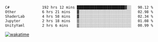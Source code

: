 <!--START_SECTION:waka-->

```txt
C#               192 hrs 12 mins ██████████████████████▓░░   90.12 %
Other            6 hrs 21 mins   ▓░░░░░░░░░░░░░░░░░░░░░░░░   02.98 %
ShaderLab        4 hrs 58 mins   ▓░░░░░░░░░░░░░░░░░░░░░░░░   02.34 %
Jupyter          2 hrs 18 mins   ▒░░░░░░░░░░░░░░░░░░░░░░░░   01.08 %
UnityYaml        2 hrs 6 mins    ▒░░░░░░░░░░░░░░░░░░░░░░░░   00.99 %
```

<!--END_SECTION:waka-->
[![wakatime](https://wakatime.com/badge/user/6c2f442e-41b4-42e3-bc06-d5d8203ad1da.svg)](https://wakatime.com/@6c2f442e-41b4-42e3-bc06-d5d8203ad1da)
